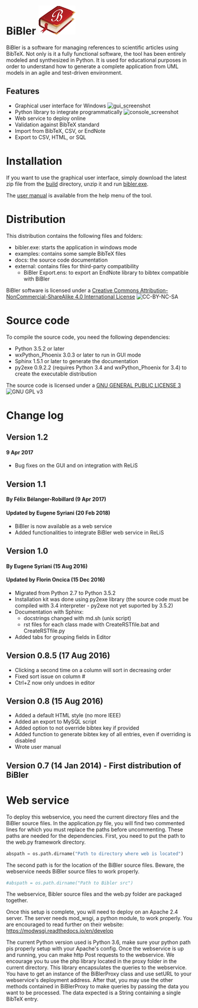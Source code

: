 # BiBler ![logo](https://raw.githubusercontent.com/esyriani/bibler/master/src/bibler/utils/resources/bibler.png)
BiBler is a software for managing references to scientific articles using BibTeX. Not only is it a fully functional software, the tool has been entirely modeled and synthesized in Python. It is used for educational purposes in order to understand how to generate a complete application from UML models in an agile and test-driven environment.

## Features

- Graphical user interface for Windows
![gui_screenshot](https://a.fsdn.com/con/app/proj/bibler/screenshots/screenshot.png/1)
- Python library to integrate programmatically
![console_screenshot](https://a.fsdn.com/con/app/proj/bibler/screenshots/library.png/1)
- Web service to deploy online
- Validation against BibTeX standard
- Import from BibTeX, CSV, or EndNote
- Export to CSV, HTML, or SQL

# Installation
If you want to use the graphical user interface, simply download the latest zip file from the [build](build) directory, unzip it and run [bibler.exe](build/BiBler/bibler.exe).

The [user manual](build/BiBler/utils/resources/manual.md) is available from the help menu of the tool.


# Distribution
This distribution contains the following files and folders:
- bibler.exe: starts the application in windows mode
- examples: contains some sample BibTeX files
- docs: the source code documentation
- external: contains files for third-party compatibility
    - BiBler Export.ens: to export an EndNote library to bibtex compatible with BiBler

BiBler software is licensed under a [Creative Commons Attribution-NonCommercial-ShareAlike 4.0 International License](http://creativecommons.org/licenses/by-nc-sa/4.0)
![CC-BY-NC-SA](https://i.creativecommons.org/l/by-nc-sa/4.0/88x31.png)

# Source code
To compile the source code, you need the following dependencies:
- Python 3.5.2 or later
- wxPython_Phoenix 3.0.3 or later to run in GUI mode
- Sphinx 1.5.1 or later to generate the documentation
- py2exe 0.9.2.2 (requires Python 3.4 and wxPython_Phoenix for 3.4) to create the executable distribution

The source code is licensed under a [GNU GENERAL PUBLIC LICENSE 3](https://www.gnu.org/copyleft/gpl.html) ![GNU GPL v3](https://img.shields.io/badge/license-GPLv3-blue.svg)

# Change log
## Version 1.2
#### 9 Apr 2017
- Bug fixes on the GUI and on integration with ReLiS

## Version 1.1
#### By Félix Bélanger-Robillard (9 Apr 2017)
#### Updated by Eugene Syriani (20 Feb 2018)
- BiBler is now available as a web service
- Added functionalities to integrate BiBler web service in ReLiS

## Version 1.0
#### By Eugene Syriani (15 Aug 2016)
#### Updated by Florin Oncica (15 Dec 2016)
- Migrated from Python 2.7 to Python 3.5.2
- Installation kit was done using py2exe library (the source code must be compiled with 3.4 interpreter - py2exe not yet suported by 3.5.2)
- Documentation with Sphinx:
   - docstrings changed with md.sh (unix script)
   - rst files for each class made with CreateRSTfile.bat and CreateRSTfile.py
- Added tabs for grouping fields in Editor

## Version 0.8.5 (17 Aug 2016)
- Clicking a second time on a column will sort in decreasing order
- Fixed sort issue on column #
- Ctrl+Z now only undoes in editor

## Version 0.8 (15 Aug 2016)
- Added a default HTML style (no more IEEE)
- Added an export to MySQL script
- Added option to not override bibtex key if provided
- Added function to generate bibtex key of all entries, even if overriding is disabled
- Wrote user manual

## Version 0.7 (14 Jan 2014) - First distribution of BiBler


# Web service
To deploy this webservice, you need the current directory files and the BiBler source files.
In the application.py file, you will find two commented lines for which you must replace the
paths before uncommenting.
These paths are needed for the dependencies. First, you need to put the path to the web.py
framework directory.
```python
abspath = os.path.dirname("Path to directory where web is located")
```
The second path is for the location of the BiBler source files. Beware, the webservice needs
BiBler source files to work properly.
```python
#abspath = os.path.dirname("Path to Bibler src")
```
The webservice, Bibler source files and the web.py folder are packaged together.

Once this setup is complete, you will need to deploy on an Apache 2.4 server. The server needs
mod_wsgi, a python module, to work properly. You are encouraged to read further on their
website: https://modwsgi.readthedocs.io/en/develop

The current Python version used is Python 3.6, make sure your python path pis properly setup
with your Apache's config.
Once the webservice is up and running, you can make http Post requests to the webservice. We
encourage you tu use the php library located in the proxy folder in the current directory. 
This library encapsulates the queries to the webservice. You have to get an instance of the
BiBlerProxy class and use setURL to your webservice's deployment address. After that, you 
may use the other methods contained in BiBlerProxy to make queries by passing the data you
want to be processed. The data expected is a String containing a single BibTeX entry.
